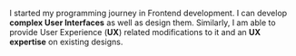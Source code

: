 I started my programming journey in Frontend development. I can develop **complex User Interfaces** as well as design them. Similarly, I am able to provide User Experience (**UX**) related modifications to it and an **UX expertise** on existing designs.
